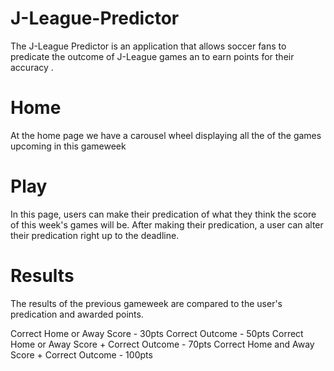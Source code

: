 # J-League-Predictor
The J-League Predictor is an application that allows soccer fans to predicate the outcome of J-League games an to earn points for their accuracy
.
# Home
At the home page we have a carousel wheel displaying all the of the games upcoming in this gameweek

# Play
In this page, users can make their predication of what they think the score of this week's games will be. After making their predication, a user can alter their predication right up to the deadline.

# Results
The results of the previous gameweek are compared to the user's predication and awarded points. 

Correct Home or Away Score - 30pts
Correct Outcome - 50pts
Correct Home or Away Score + Correct Outcome - 70pts
Correct Home and Away Score + Correct Outcome - 100pts
